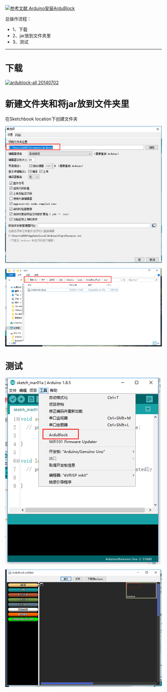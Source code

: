 [![](https://img.shields.io/badge/参考文献-Arduino安装ArduBlock-yellow.svg "参考文献 Arduino安装ArduBlock")](https://jingyan.baidu.com/article/f96699bbb64fd5894e3c1b1a.html)


总操作流程：
- 1、下载
- 2、jar放到文件夹里
- 3、测试

----------
# 下载
[![](https://img.shields.io/badge/ardublock--all-20140702-green.svg "ardublock-all 20140702")](http://sourceforge.net/projects/ardublock/)


# 新建文件夹和将jar放到文件夹里
在Sketchbook location下创建文件夹

![](image/2-1.png)

![](image/2-2.png)

# 测试
![](image/2-3.png)

![](image/2-4.png)
